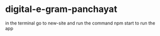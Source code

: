 # digital-e-gram-panchayat
in the terminal go to new-site and run the command npm start to run the app
